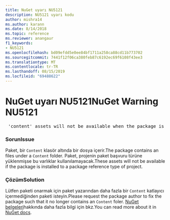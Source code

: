 ```yaml
---
title: NuGet uyarı NU5121
description: NU5121 uyarı kodu
author: mishra14
ms.author: karann
ms.date: 8/14/2018
ms.topic: reference
ms.reviewer: anangaur
f1_keywords:
- NU5121
ms.openlocfilehash: bd09efdd5e0ee84bf1711a258ca88cd11b773702
ms.sourcegitcommit: 7441f12f06ca380feb87c6192ec69f6108f43ee3
ms.translationtype: MT
ms.contentlocale: tr-TR
ms.lasthandoff: 08/15/2019
ms.locfileid: "69488622"
---
```

# <a name="nuget-warning-nu5121"></a><span data-ttu-id="03dfa-103">NuGet uyarı NU5121</span><span class="sxs-lookup"><span data-stu-id="03dfa-103">NuGet Warning NU5121</span></span>
<pre> 'content' assets will not be available when the package is installed after the migration.</pre>

### <a name="issue"></a><span data-ttu-id="03dfa-104">Sorun</span><span class="sxs-lookup"><span data-stu-id="03dfa-104">Issue</span></span>

<span data-ttu-id="03dfa-105">Paket, bir `Content` klasör altında bir dosya içerir.</span><span class="sxs-lookup"><span data-stu-id="03dfa-105">The package contains an files under a `Content` folder.</span></span> <span data-ttu-id="03dfa-106">Paket, projenin paket başvuru türüne yüklenmişse bu varlıklar kullanılamayacak.</span><span class="sxs-lookup"><span data-stu-id="03dfa-106">These assets will not be available if the package is installed to a package reference type of project.</span></span>


### <a name="solution"></a><span data-ttu-id="03dfa-107">Çözüm</span><span class="sxs-lookup"><span data-stu-id="03dfa-107">Solution</span></span>

<span data-ttu-id="03dfa-108">Lütfen paketi onarmak için paket yazarından daha fazla bir `Content` katlayıcı içermediğinden paketi isteyin.</span><span class="sxs-lookup"><span data-stu-id="03dfa-108">Please request the package author to fix the package such that it no longer contains an `Content` foler.</span></span> <span data-ttu-id="03dfa-109">[NuGet belgeleri](https://docs.microsoft.com/en-us/nuget/consume-packages/migrate-packages-config-to-package-reference)hakkında daha fazla bilgi için bkz.</span><span class="sxs-lookup"><span data-stu-id="03dfa-109">You can read more about it in [NuGet docs](https://docs.microsoft.com/en-us/nuget/consume-packages/migrate-packages-config-to-package-reference).</span></span>

